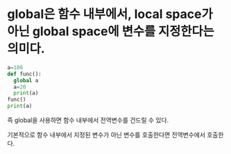 # global은 함수 내부에서, local space가 아닌 global space에 변수를 지정한다는 의미다.
```python
a=100
def func():
  global a
  a=20
  print(a)
func()
print(a)
```
즉 global을 사용하면 함수 내부에서 전역변수를 건드릴 수 있다.

기본적으로 함수 내부에서 지정된 변수가 아닌 변수를 호출한다면 전역변수에서 호출한다. 

  
